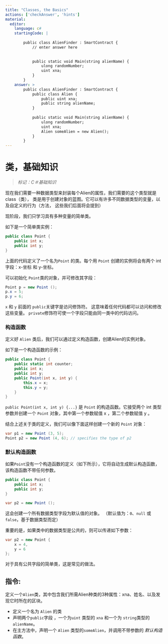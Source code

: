 ```yaml
---
title: "Classes, the Basics"
actions: ['checkAnswer', 'hints']
material: 
  editor:
    language: c#
    startingCode: |
    
        public class AlienFinder : SmartContract {
            // enter answer here
            
            
            public static void Main(string alienName) {
                ulong randomNumber;
                uint xna; 
            }
        }
    answer: > 
        public class AlienFinder : SmartContract {
            public class Alien {
                public uint xna;
                public string alienName;
            }
            
            public static void Main(string alienName) {
                ulong randomNumber;
                uint xna; 
                Alien someAlien = new Alien(); 
            }
        }
---
```


# 类，基础知识
> *标记：C＃基础知识*

现在我们需要一种数据类型来封装每个Alien的属性，我们需要的这个类型就是class（类），
类是用于创建对象的蓝图。它可以有许多不同数据类型的变量，以及自定义的行为（方法， 这些我们后面将会提到）

现阶段，我们只学习具有多种变量的简单类。

如下是一个简单类实例：

```c#
public class Point {
    public int x;
    public int y;
}
```

上面的代码定义了一个名为`Point` 的类。每个用 `Point` 创建的实例将会有两个 int 字段：x-坐标 和 y-坐标。

可以初始化 `Point`类的对象，并可修改其字段：

```c#
Point p = new Point (); 
p.x = 5; 
p.y = 6; 
```

 `x` 和 `y` 前面的 `public`关键字是访问修饰符。 这意味着任何代码都可以访问和修改这些变量。 `private`修饰符可使一个字段只能由同一类中的代码访问。
 
### 构造函数

定义好 `Alien` 类后，我们可以通过定义构造函数，创建Alien的实例对象。

如下是一个构造函数的示例：

```c#
public class Point {
    public static int counter; 
    public int x;
    public int y;
    public Point(int x, int y) {
        this.x = x;
        this.y = y;
    }
}
```

`public Point(int x, int y) {...}` 是 `Point` 的构造函数。它接受两个 int 类型参数并创建一个 `Point` 对象，其中第一个参数赋值  x ，第二个参数赋值  y 。

结合上述关于类的定义，我们可以像下面这样创建一个新的 `Point` 对象：

```c#
var p1 = new Point (3, 5);
Point p2 = new Point (4, 6); // specifies the type of p2
```

### 默认构造函数

如果`Point`没有一个构造函数的定义（如下所示），它将自动生成默认构造函数，该构造函数不带任何参数。

```c#
public class Point {
    public int x;
    public int y;
}

var p2 = new Point (); 
```
这会创建一个所有数据类型字段为默认值的对象。
（默认值为：`0`、`null` 或 `false`，基于数据类型而定）

重要的是，如果类中的数据类型是公共的，则可以传递如下参数：

```c#
var p2 = new Point {
    x = 4,
    y = 6
}; 
```

对于具有公共字段的简单类，这是常见的做法。

## 指令: 

定义一个`Alien`类，其中包含我们所需Alien种类的3种属性：xna、姓名、以及发现它时所在的区块。

- 定义一个名为 `Alien` 的类
- 声明两个`public`字段 ，一个为`uint` 类型的 `xna` 和一个为 `string`类型的 `alienName`。
- 在主方法中，声明一个 `Alien` 类型的`someAlien`，并调用不带参数的 *默认构造函数*。
